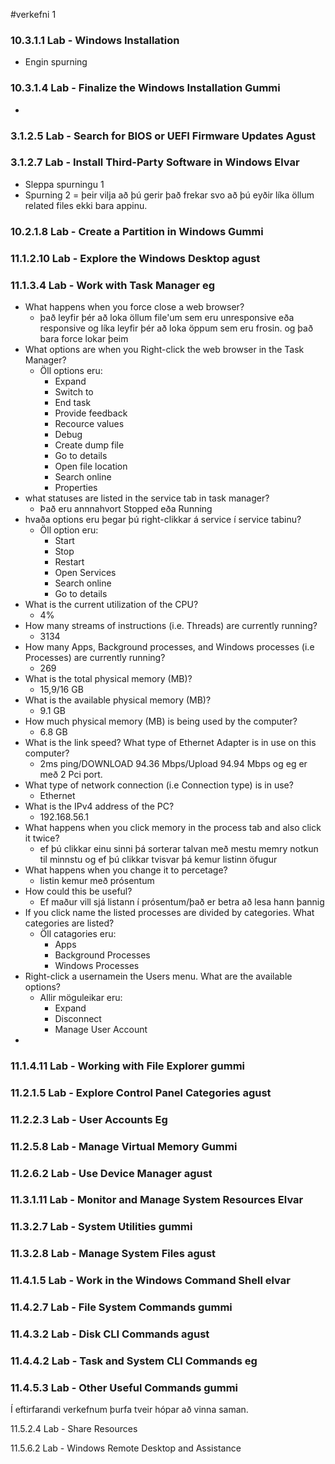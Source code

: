 #verkefni 1

### 10.3.1.1 Lab - Windows Installation
 * Engin spurning

### 10.3.1.4 Lab - Finalize the Windows Installation     Gummi
 * 
### 3.1.2.5 Lab - Search for BIOS or UEFI Firmware Updates    Agust

### 3.1.2.7 Lab - Install Third-Party Software in Windows     Elvar
  * Sleppa spurningu 1
  * Spurning 2 = þeir vilja að þú gerir það frekar svo að þú eyðir líka öllum related files ekki bara appinu.

### 10.2.1.8 Lab - Create a Partition in Windows    Gummi

### 11.1.2.10 Lab - Explore the Windows Desktop   agust

### 11.1.3.4 Lab - Work with Task Manager   eg
  * What happens when you force close a web browser?
    * það leyfir þér að loka öllum file'um sem eru unresponsive eða responsive og líka leyfir þér að loka öppum sem eru frosin. og það         bara force lokar þeim
  * What options are when you Right-click the web browser in the Task Manager?
    * Öll options eru: 
      * Expand
      * Switch to
      * End task
      * Provide feedback
      * Recource values
      * Debug
      * Create dump file
      * Go to details
      * Open file location
      * Search online
      * Properties
  * what statuses are listed in the service tab in task manager?
    * Það eru annnahvort Stopped eða Running  
  * hvaða options eru þegar þú right-clikkar á service í service tabinu?
    * Öll option eru:
      * Start
      * Stop
      * Restart
      * Open Services
      * Search online
      * Go to details
  * What is the current utilization of the CPU?
    * 4%
  * How many streams of instructions (i.e. Threads) are currently running?
    * 3134
  * How many Apps, Background processes, and Windows processes (i.e Processes) are currently running?
    * 269
  * What is the total physical memory (MB)?
    * 15,9/16 GB
  * What is the available physical memory (MB)?
    * 9.1 GB
  * How much physical memory (MB) is being used by the computer?
    * 6.8 GB
  * What is the link speed? What type of Ethernet Adapter is in use on this computer?
    * 2ms ping/DOWNLOAD 94.36 Mbps/Upload 94.94 Mbps og eg er með 2 Pci port.
  * What type of network connection (i.e Connection type) is in use?
    * Ethernet
  * What is the IPv4 address of the PC?
    * 192.168.56.1
  * What happens when you click memory in the process tab and also click it twice?
    * ef þú clikkar einu sinni þá sorterar talvan með mestu memry notkun til minnstu og ef þú clikkar tvisvar þá kemur listinn öfugur
  * What happens when you change it to percetage?
    * listin kemur með prósentum
  * How could this be useful?
    * Ef maður vill sjá listann í prósentum/það er betra að lesa hann þannig
  * If you click name the listed processes are divided by categories. What categories are listed?
    * Öll catagories eru:
      * Apps
      * Background Processes
      * Windows Processes
  * Right-click a usernamein the Users menu. What are the available options?
    * Allir möguleikar eru:
      * Expand 
      * Disconnect
      * Manage User Account
  * 

  


### 11.1.4.11 Lab - Working with File Explorer    gummi 

### 11.2.1.5 Lab - Explore Control Panel Categories agust

### 11.2.2.3 Lab - User Accounts Eg

### 11.2.5.8 Lab - Manage Virtual Memory   Gummi

### 11.2.6.2 Lab - Use Device Manager   agust

### 11.3.1.11 Lab - Monitor and Manage System Resources   Elvar

### 11.3.2.7 Lab - System Utilities   gummi

### 11.3.2.8 Lab - Manage System Files    agust

### 11.4.1.5 Lab - Work in the Windows Command Shell    elvar

### 11.4.2.7 Lab - File System Commands   gummi

### 11.4.3.2 Lab - Disk CLI Commands  agust

### 11.4.4.2 Lab - Task and System CLI Commands  eg 

### 11.4.5.3 Lab - Other Useful Commands gummi




Í eftirfarandi verkefnum þurfa tveir hópar að vinna saman.

11.5.2.4 Lab - Share Resources

11.5.6.2 Lab - Windows Remote Desktop and Assistance
